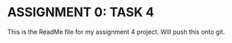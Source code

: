 # ASSIGNMENT 0: TASK 4

This is the ReadMe file for my assignment 4 project. Will push this onto git.